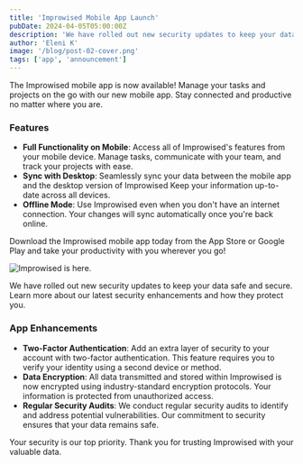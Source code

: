```yaml
---
title: 'Improwised Mobile App Launch'
pubDate: 2024-04-05T05:00:00Z
description: 'We have rolled out new security updates to keep your data safe and secure. Learn more about our latest security enhancements and how they protect you.'
author: 'Eleni K'
image: '/blog/post-02-cover.png'
tags: ['app', 'announcement']
---
```


The Improwised mobile app is now available! Manage your tasks and projects on the go with our new mobile app. Stay connected and productive no matter where you are.

### Features

- **Full Functionality on Mobile**: Access all of Improwised's features from your mobile device. Manage tasks, communicate with your team, and track your projects with ease.
- **Sync with Desktop**: Seamlessly sync your data between the mobile app and the desktop version of Improwised Keep your information up-to-date across all devices.
- **Offline Mode**: Use Improwised even when you don't have an internet connection. Your changes will sync automatically once you're back online.

Download the Improwised mobile app today from the App Store or Google Play and take your productivity with you wherever you go!

![Improwised is here.](/blog/post-02.png)

We have rolled out new security updates to keep your data safe and secure. Learn more about our latest security enhancements and how they protect you.

### App Enhancements

- **Two-Factor Authentication**: Add an extra layer of security to your account with two-factor authentication. This feature requires you to verify your identity using a second device or method.
- **Data Encryption**: All data transmitted and stored within Improwised is now encrypted using industry-standard encryption protocols. Your information is protected from unauthorized access.
- **Regular Security Audits**: We conduct regular security audits to identify and address potential vulnerabilities. Our commitment to security ensures that your data remains safe.

Your security is our top priority. Thank you for trusting Improwised with your valuable data.
